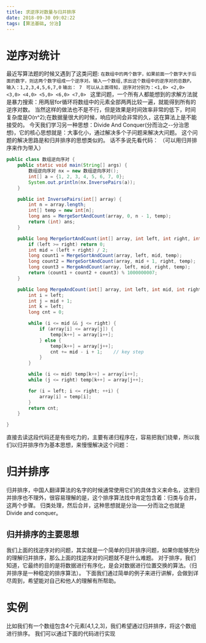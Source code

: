 ```yaml
---
title: 求逆序对数量与归并排序
date: 2018-09-30 09:02:22
tags: [算法基础, 分治]
---
```

# 逆序对统计
最近写算法题的时候又遇到了这类问题:
``在数组中的两个数字，如果前面一个数字大于后面的数字，则这两个数字组成一个逆序对。输入一个数组,求出这个数组中的逆序对的总数P。``
``输入：1,2,3,4,5,6,7,0``
``输出： 7 ``
``可以从上面得知，逆序对分别为：<1,0> <2,0> <3,0> <4,0> <5,0> <6,0> <7,0> ``
这里问题，一个所有人都能想到的求解方法就是暴力搜索：用两层for循环将数组中的元素全部两两比较一遍，就能得到所有的逆序对数。
当然这样的做法也不是不行，但是效果是时间效率非常的低下，时间复杂度是O(n^2);在数据量很大的时候，响应时间会非常的久，这在算法上是不能接受的。
今天我们学习另一种思想：Divide And Conquer(分而治之--分治思想)，它的核心思想就是：大事化小，通过解决多个子问题来解决大问题。
这个问题的解决思路是和归并排序的思想类似的。
话不多说先看代码： （可以用归并排序来作为带入）

```Java
public class 数组逆向序对 {
    public static void main(String[] args) {
        数组逆向序对 nx = new 数组逆向序对();
        int[] a = {1, 2, 3, 4, 5, 6, 7, 0};
        System.out.println(nx.InversePairs(a));
    }

    public int InversePairs(int[] array) {
        int n = array.length;
        int[] temp = new int[n];
        long ans = MergeSortAndCount(array, 0, n - 1, temp);
        return (int) ans;
    }

    public long MergeSortAndCount(int[] array, int left, int right, int[] temp) {
        if (left >= right) return 0;
        int mid = (left + right) / 2;
        long count1 = MergeSortAndCount(array, left, mid, temp);
        long count2 = MergeSortAndCount(array, mid + 1, right, temp);
        long count3 = MergeAndCount(array, left, mid, right, temp);
        return (count1 + count2 + count3) % 1000000007;
    }

    public long MergeAndCount(int[] array, int left, int mid, int right, int[] temp) {
        int i = left;
        int j = mid + 1;
        int k = left;
        long cnt = 0;

        while (i <= mid && j <= right) {
            if (array[i] <= array[j]) {
                temp[k++] = array[i++];
            } else {
                temp[k++] = array[j++];
                cnt += mid - i + 1;    // key step
            }
        }

        while (i <= mid) temp[k++] = array[i++];
        while (j <= right) temp[k++] = array[j++];

        for (i = left; i <= right; ++i) {
            array[i] = temp[i];
        }
        return cnt;
    }

}
```
直接去读这段代码还是有些吃力的，主要有递归程序在，容易把我们绕晕，所以我们以归并排序作为基本思想，来慢慢解决这个问题：

# 归并排序
归并排序，中国人翻译算法的名字的时候通常使用它们的具体含义来命名，这里归并排序也不理外，很容易理解的是，这个排序算法找中肯定包含着：归类与合并，这两个步骤。
归类处理，然后合并，这种思想就是分治——分而治之也就是Divide and conquer。

## 归并排序的主要思想
我们上面的找逆序对的问题，其实就是一个简单的归并排序问题，如果你能够充分的理解归并排序，那么上面的找逆序对的问题就不是什么难题。
对于排序，我们知道，它最终的目的是将数据进行有序化，是会对数据进行位置交换的算法。（归并排序是一种稳定的排序算法）。
下面我们通过简单的例子来进行讲解，会做到详尽周到，希望能对自己和他人的理解有所帮助。

# 实例
比如我们有一个数组包含4个元素[4,1,2,3]，我们希望通过归并排序，将这个数组进行排序。
我们可以通过下面的代码进行实现